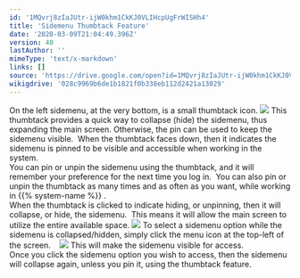 ```yaml
---
id: '1MQvrj8zIaJUtr-ijW0khm1CkKJ0VLIHcpUgFrWISHh4'
title: 'Sidemenu Thumbtack Feature'
date: '2020-03-09T21:04:49.396Z'
version: 40
lastAuthor: ''
mimeType: 'text/x-markdown'
links: []
source: 'https://drive.google.com/open?id=1MQvrj8zIaJUtr-ijW0khm1CkKJ0VLIHcpUgFrWISHh4'
wikigdrive: '028c9969b6de1b1821f0b338eb112d2421a13029'
---
```

On the left sidemenu, at the very bottom, is a small thumbtack icon.
![](../sidemenu-thumbtack-feature.assets/d7bda7809a374b32cb5edc6f22534c3a.png)
This thumbtack provides a quick way to collapse (hide) the sidemenu, thus expanding the main screen. Otherwise, the pin can be used to keep the sidemenu visible.  When the thumbtack faces down, then it indicates the sidemenu is pinned to be visible and accessible when working in the system.  
You can pin or unpin the sidemenu using the thumbtack, and it will remember your preference for the next time you log in.  You can also pin or unpin the thumbtack as many times and as often as you want, while working in {{% system-name %}} .  
When the thumbtack is clicked to indicate hiding, or unpinning, then it will collapse, or hide, the sidemenu.  This means it will allow the main screen to utilize the entire available space.
![](../sidemenu-thumbtack-feature.assets/4d67f7514067a3409f619952317c6d43.png)
To select a sidemenu option while the sidemenu is collapsed/hidden, simply click the menu icon at the top-left of the screen.   
![](../sidemenu-thumbtack-feature.assets/444bfeb3fab107bf90cadc2efa0da94f.png)
This will make the sidemenu visible for access.  
Once you click the sidemenu option you wish to access, then the sidemenu will collapse again, unless you pin it, using the thumbtack feature.

